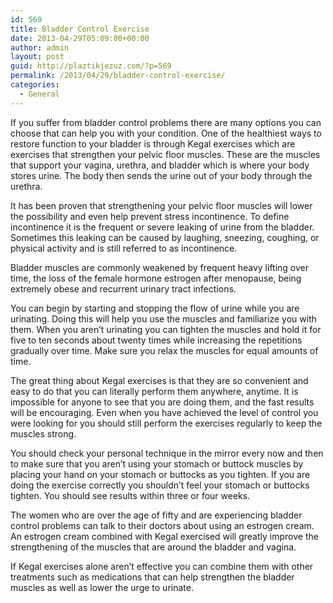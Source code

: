 ```yaml
---
id: 569
title: Bladder Control Exercise
date: 2013-04-29T05:09:00+00:00
author: admin
layout: post
guid: http://plaztikjezuz.com/?p=569
permalink: /2013/04/29/bladder-control-exercise/
categories:
  - General
---
```

If you suffer from bladder control problems there are many options you can choose that can help you with your condition. One of the healthiest ways to restore function to your bladder is through Kegal exercises which are exercises that strengthen your pelvic floor muscles. These are the muscles that support your vagina, urethra, and bladder which is where your body stores urine. The body then sends the urine out of your body through the urethra.

It has been proven that strengthening your pelvic floor muscles will lower the possibility and even help prevent stress incontinence. To define incontinence it is the frequent or severe leaking of urine from the bladder. Sometimes this leaking can be caused by laughing, sneezing, coughing, or physical activity and is still referred to as incontinence.

Bladder muscles are commonly weakened by frequent heavy lifting over time, the loss of the female hormone estrogen after menopause, being extremely obese and recurrent urinary tract infections.

You can begin by starting and stopping the flow of urine while you are urinating. Doing this will help you use the muscles and familiarize you with them. When you aren&#8217;t urinating you can tighten the muscles and hold it for five to ten seconds about twenty times while increasing the repetitions gradually over time. Make sure you relax the muscles for equal amounts of time.

The great thing about Kegal exercises is that they are so convenient and easy to do that you can literally perform them anywhere, anytime. It is impossible for anyone to see that you are doing them, and the fast results will be encouraging. Even when you have achieved the level of control you were looking for you should still perform the exercises regularly to keep the muscles strong.

You should check your personal technique in the mirror every now and then to make sure that you aren&#8217;t using your stomach or buttock muscles by placing your hand on your stomach or buttocks as you tighten. If you are doing the exercise correctly you shouldn&#8217;t feel your stomach or buttocks tighten. You should see results within three or four weeks.

The women who are over the age of fifty and are experiencing bladder control problems can talk to their doctors about using an estrogen cream. An estrogen cream combined with Kegal exercised will greatly improve the strengthening of the muscles that are around the bladder and vagina.

If Kegal exercises alone aren&#8217;t effective you can combine them with other treatments such as medications that can help strengthen the bladder muscles as well as lower the urge to urinate.